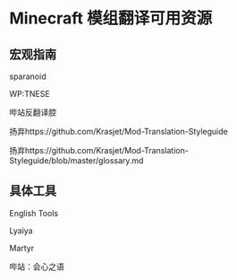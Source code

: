# Minecraft 模组翻译可用资源

## 宏观指南

sparanoid

WP:TNESE

哔站反翻译腔

扬弃https://github.com/Krasjet/Mod-Translation-Styleguide

扬弃https://github.com/Krasjet/Mod-Translation-Styleguide/blob/master/glossary.md

## 具体工具

English Tools

Lyaiya

Martyr

哔站：会心之语